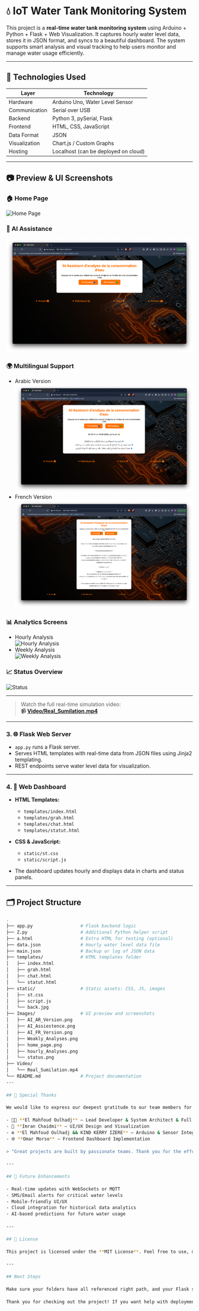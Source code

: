 # 💧 IoT Water Tank Monitoring System

This project is a **real-time water tank monitoring system** using Arduino + Python + Flask + Web Visualization. It captures hourly water level data, stores it in JSON format, and syncs to a beautiful dashboard. The system supports smart analysis and visual tracking to help users monitor and manage water usage efficiently.

---

## 🧰 Technologies Used

| Layer         | Technology                    |
|---------------|------------------------------|
| Hardware      | Arduino Uno, Water Level Sensor |
| Communication | Serial over USB              |
| Backend       | Python 3, pySerial, Flask    |
| Frontend      | HTML, CSS, JavaScript        |
| Data Format   | JSON                         |
| Visualization | Chart.js / Custom Graphs     |
| Hosting       | Localhost (can be deployed on cloud) |

---

## 📷 Preview & UI Screenshots

### 🏠 Home Page  
![Home Page](Images/home_page.png)

### 🧠 AI Assistance  
![AI Assistant](Images/AI_Assiestence.png)

### 🌍 Multilingual Support  
- Arabic Version  
  ![AI AR Version](Images/AI_AR_Version.png)  
- French Version  
  ![AI FR Version](Images/AI_FR_Version.png)

### 📊 Analytics Screens  
- Hourly Analysis  
  ![Hourly Analysis](Images/hourly_Analyses.png)  
- Weekly Analysis  
  ![Weekly Analysis](Images/Weakly_Analyses.png)

### 📈 Status Overview  
![Status](Images/status.png)

---

> Watch the full real-time simulation video:  
> **📹 [Video/Real_Sumilation.mp4](Video/Real_Sumilation.mp4)**

---

### 3. 🌐 Flask Web Server

- `app.py` runs a Flask server.  
- Serves HTML templates with real-time data from JSON files using Jinja2 templating.  
- REST endpoints serve water level data for visualization.

---

### 4. 🎨 Web Dashboard

- **HTML Templates:**  
  - `templates/index.html`  
  - `templates/grah.html`  
  - `templates/chat.html`  
  - `templates/statut.html`

- **CSS & JavaScript:**  
  - `static/st.css`  
  - `static/script.js`

- The dashboard updates hourly and displays data in charts and status panels.

---

## 🗂 Project Structure

```bash
.
├── app.py                  # Flask backend logic
├── Z.py                    # Additional Python helper script
├── a.html                  # Extra HTML for testing (optional)
├── data.json               # Hourly water level data file
├── main.json               # Backup or log of JSON data
├── templates/              # HTML templates folder
│   ├── index.html
│   ├── grah.html
│   ├── chat.html
│   └── statut.html
├── static/                 # Static assets: CSS, JS, images
│   ├── st.css
│   ├── script.js
│   └── back.jpg
├── Images/                 # UI preview and screenshots
│   ├── AI_AR_Version.png
│   ├── AI_Assiestence.png
│   ├── AI_FR_Version.png
│   ├── Weakly_Analyses.png
│   ├── home_page.png
│   ├── hourly_Analyses.png
│   └── status.png
├── Video/
│   └── Real_Sumilation.mp4
└── README.md               # Project documentation
---

## 🙌 Special Thanks

We would like to express our deepest gratitude to our team members for their incredible work and collaboration:

- 👨‍💻 **El Mahfoud Oulhadj** — Lead Developer & System Architect & Full Backend
- 🎨 **Imran Chaidmi** — UI/UX Design and Visualization  
- ⚙️ **El Mahfoud Oulhadj && KIND KERRY IZERE** — Arduino & Sensor Integration  
- 🌐 **Omar Morso** — Frontend Dashboard Implementation  

> "Great projects are built by passionate teams. Thank you for the effort, creativity, and persistence!"

---

## 🚀 Future Enhancements

- Real-time updates with WebSockets or MQTT  
- SMS/Email alerts for critical water levels  
- Mobile-friendly UI/UX  
- Cloud integration for historical data analytics  
- AI-based predictions for future water usage  

---

## 🧾 License

This project is licensed under the **MIT License**. Feel free to use, modify, and build on top of it with proper credit.

---

## Next Steps

Make sure your folders have all referenced right path, and your Flask server and Arduino script are connected properly.

Thank you for checking out the project! If you want help with deployment or adding badges, just ask. 🚀
